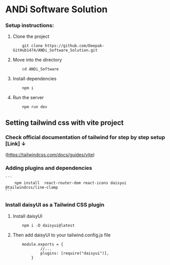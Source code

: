 # ANDi Software Solution

### Setup instructions:

1. Clone the project
    ```
        git clone https://github.com/Deepak-GitHub1474/ANDi_Software_Solution.git
    ```
2. Move into the directory
    ```
        cd ANDi_Software
    ```
3. Install dependencies
    ```
        npm i
    ```

4. Run the server
    ```
        npm run dev
    ```

## Setting tailwind css with vite project

### Check official documentation of tailwind for step by step setup [Link] ↓
(https://tailwindcss.com/docs/guides/vite)

### Adding plugins and dependencies
    ```
        npm install  react-router-dom react-icons daisyui  @tailwindcss/line-clamp
    ```

### Install daisyUI as a Tailwind CSS plugin

1. Install daisyUI
    ```
        npm i -D daisyui@latest
    ```
 2. Then add daisyUI to your tailwind.config.js file
    ```
        module.exports = {
                //...
                plugins: [require("daisyui")],
            }
    ```